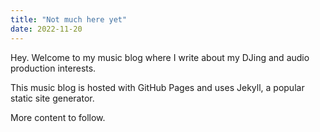 ```yaml
---
title: "Not much here yet"
date: 2022-11-20
---
```

Hey. Welcome to my music blog where I write about my DJing and audio production interests.

This music blog is hosted with GitHub Pages and uses Jekyll, a popular static site generator.

More content to follow.
